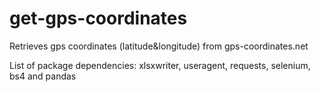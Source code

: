 # get-gps-coordinates
Retrieves gps coordinates (latitude&amp;longitude) from gps-coordinates.net

List of package dependencies: xlsxwriter, useragent, requests, selenium, bs4 and pandas
